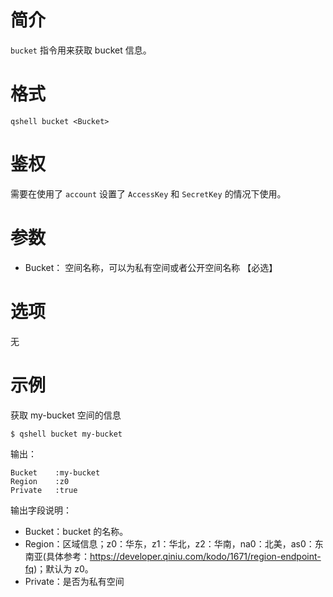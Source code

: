 # 简介
`bucket` 指令用来获取 bucket 信息。

# 格式
```
qshell bucket <Bucket> 
```

# 鉴权
需要在使用了 `account` 设置了 `AccessKey` 和 `SecretKey` 的情况下使用。

# 参数
- Bucket： 空间名称，可以为私有空间或者公开空间名称 【必选】

# 选项
无

# 示例
获取 my-bucket 空间的信息
```
$ qshell bucket my-bucket
```

输出：
```
Bucket    :my-bucket
Region    :z0
Private   :true
```

输出字段说明：
- Bucket：bucket 的名称。
- Region：区域信息；z0：华东，z1：华北，z2：华南，na0：北美，as0：东南亚(具体参考：https://developer.qiniu.com/kodo/1671/region-endpoint-fq)；默认为 z0。
- Private：是否为私有空间